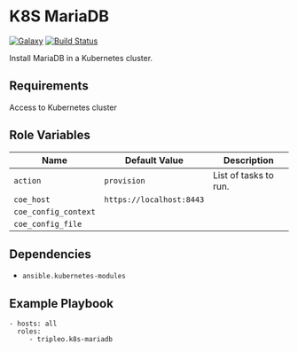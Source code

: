 K8S MariaDB
=========
[![Galaxy](https://img.shields.io/badge/galaxy-tripleo.k8s--mariadb-blue.svg?style=flat)](https://galaxy.ansible.com/tripleo/k8s-mariadb)
[![Build Status](https://travis-ci.org/tripleo/ansible-role-k8s-mariadb.svg?branch=master)](https://travis-ci.org/tripleo/ansible-role-k8s-mariadb)

Install MariaDB in a Kubernetes cluster.

Requirements
------------

Access to Kubernetes cluster

Role Variables
--------------

| Name              | Default Value       | Description          |
|-------------------|---------------------|----------------------|
| `action` | `provision` | List of tasks to run. |
| `coe_host` | `https://localhost:8443` |  |
| `coe_config_context` |  |  |
| `coe_config_file` |  |  |


Dependencies
------------

- `ansible.kubernetes-modules`

Example Playbook
----------------

    - hosts: all
      roles:
         - tripleo.k8s-mariadb
